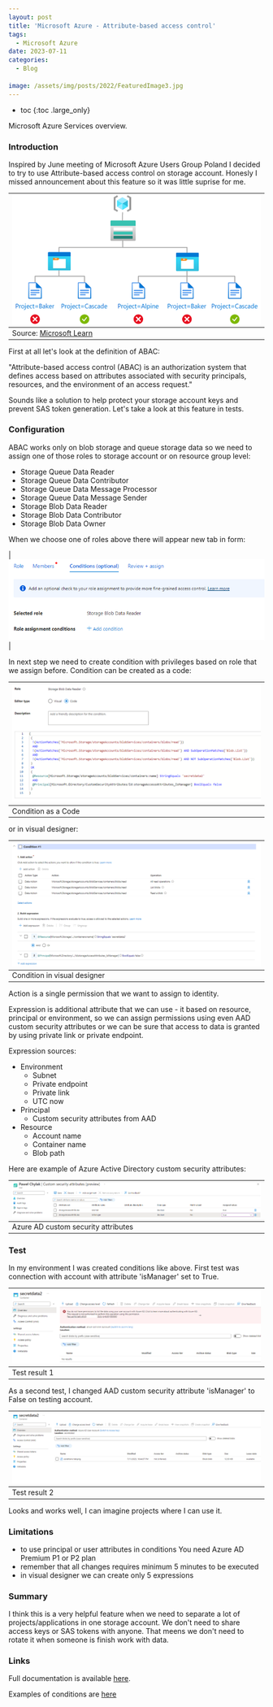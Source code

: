 ```yaml
---
layout: post
title: 'Microsoft Azure - Attribute-based access control'
tags: 
  - Microsoft Azure
date: 2023-07-11
categories: 
  - Blog

image: /assets/img/posts/2022/FeaturedImage3.jpg
---
```


* toc
{:toc .large_only}

Microsoft Azure Services overview.
<!--more-->

### Introduction

Inspired by June meeting of Microsoft Azure Users Group Poland I decided to try to use Attribute-based access control on storage account. Honesly I missed announcement about this feature so it was little suprise for me.

|![ABAC](/assets/img/posts/2023/condition-access-multiple.png)|
| -- |
|Source: [Microsoft Learn](https://learn.microsoft.com/en-us/azure/role-based-access-control/conditions-overview)|

First at all let's look at the definition of ABAC:

"Attribute-based access control (ABAC) is an authorization system that defines access based on attributes associated with security principals, resources, and the environment of an access request."

Sounds like a solution to help protect your storage account keys and prevent SAS token generation. Let's take a look at this feature in tests.

### Configuration

ABAC works only on blob storage and queue storage data so we need to assign one of those roles to storage account or on resource group level:

* Storage Queue Data Reader
* Storage Queue Data Contributor
* Storage Queue Data Message Processor
* Storage Queue Data Message Sender
* Storage Blob Data Reader
* Storage Blob Data Contributor
* Storage Blob Data Owner

When we choose one of roles above there will appear new tab in form:

|![Form](/assets/img/posts/2023/conditions-tab.png)|

In next step we need to create condition with privileges based on role that we assign before. Condition can be created as a code:

|![Condition as code](/assets/img/posts/2023/condition-code.png)|
| -- |
|Condition as a Code|

or in visual designer:

|![Condition as visual designer](/assets/img/posts/2023/condition-visual-designer.png)|
| -- |
|Condition in visual designer|

Action is a single permission that we want to assign to identity.

Expression is additional attribute that we can use - it based on resource, principal or environment, so we can assign permissions using even AAD custom security attributes or we can be sure that access to data is granted by using private link or private endpoint.

Expression sources:

* Environment
  * Subnet
  * Private endpoint
  * Private link
  * UTC now
* Principal
  * Custom security attributes from AAD
* Resource
  * Account name
  * Container name
  * Blob path

Here are example of Azure Active Directory custom security attributes:

|![AAD Custom attributes](/assets/img/posts/2023/aad-custom-attributes.png)|
| -- |
|Azure AD custom security attributes|

### Test

In my environment I was created conditions like above. First test was connection with account with attribute 'isManager' set to True.

|![Test result 1](/assets/img/posts/2023/storage-test-result-1.png)|
| -- |
|Test result 1|

As a second test, I changed AAD custom security attribute 'isManager' to False on testing account.

|![Test result 2](/assets/img/posts/2023/storage-test-result-2.png)|
| -- |
|Test result 2|

Looks and works well, I can imagine projects where I can use it.

### Limitations

* to use principal or user attributes in conditions You need Azure AD Premium P1 or P2 plan
* remember that all changes requires minimum 5 minutes to be executed
* in visual designer we can create only 5 expressions

### Summary

I think this is a very helpful feature when we need to separate a lot of projects/applications in one storage account.
We don't need to share access keys or SAS tokens with anyone. That meens we don't need to rotate it when someone is finish work with data.

### Links

Full documentation is available [here](https://learn.microsoft.com/en-us/azure/role-based-access-control/conditions-overview).

Examples of conditions are [here](https://learn.microsoft.com/en-us/azure/storage/blobs/storage-auth-abac-examples?tabs=portal-visual-editor)
